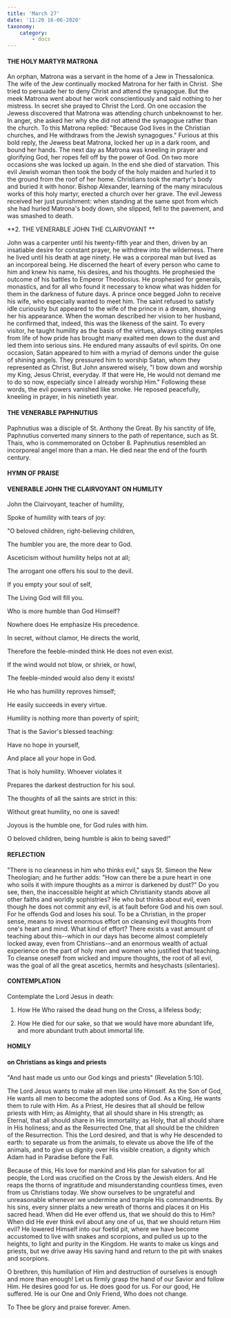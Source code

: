 ```yaml
---
title: 'March 27'
date: '11:20 16-06-2020'
taxonomy:
    category:
        - docs
---
```


#### THE HOLY MARTYR MATRONA

An orphan, Matrona was a servant in the home of a Jew in Thessalonica. The wife of the Jew continually mocked Matrona for her faith in Christ.  She tried to persuade her to deny Christ and attend the synagogue. But the meek Matrona went about her work conscientiously and said nothing to her mistress. In secret she prayed to Christ the Lord. On one occasion the Jewess discovered that Matrona was attending church unbeknownst to her. In anger, she asked her why she did not attend the synagogue rather than the church. To this Matrona replied: "Because God lives in the Christian churches, and He withdraws from the Jewish synagogues." Furious at this bold reply, the Jewess beat Matrona, locked her up in a dark room, and bound her hands. The next day as Matrona was kneeling in prayer and glorifying God, her ropes fell off by the power of God. On two more occasions she was locked up again. In the end she died of starvation. This evil Jewish woman then took the body of the holy maiden and hurled it to the ground from the roof of her home. Christians took the martyr's body and buried it with honor. Bishop Alexander, learning of the many miraculous works of this holy martyr, erected a church over her grave. The evil Jewess received her just punishment: when standing at the same spot from which she had hurled Matrona's body down, she slipped, fell to the pavement, and was smashed to death.

**2. THE VENERABLE JOHN THE CLAIRVOYANT
**

John was a carpenter until his twenty-fifth year and then, driven by an insatiable desire for constant prayer, he withdrew into the wilderness. There he lived until his death at age ninety. He was a corporeal man but lived as an incorporeal being. He discerned the heart of every person who came to him and knew his name, his desires, and his thoughts. He prophesied the outcome of his battles to Emperor Theodosius. He prophesied for generals, monastics, and for all who found it necessary to know what was hidden for them in the darkness of future days. A prince once begged John to receive his wife, who especially wanted to meet him. The saint refused to satisfy idle curiousity but appeared to the wife of the prince in a dream, showing her his appearance. When the woman described her vision to her husband, he confirmed that, indeed, this was the likeness of the saint. To every visitor, he taught humility as the basis of the virtues, always citing examples from life of how pride has brought many exalted men down to the dust and led them into serious sins. He endured many assaults of evil spirits. On one occasion, Satan appeared to him with a myriad of demons under the guise of shining angels. They pressured him to worship Satan, whom they represented as Christ. But John answered wisely, "I bow down and worship my King, Jesus Christ, everyday. If that were He, He would not demand me to do so now, especially since I already worship Him." Following these words, the evil powers vanished like smoke. He reposed peacefully, kneeling in prayer, in his ninetieth year.

#### THE VENERABLE PAPHNUTIUS

Paphnutius was a disciple of St. Anthony the Great. By his sanctity of life, Paphnutius converted many sinners to the path of repentance, such as St. Thais, who is commemorated on October 8. Paphnutius resembled an incorporeal angel more than a man. He died near the end of the fourth century.



#### HYMN OF PRAISE

#### VENERABLE JOHN THE CLAIRVOYANT ON HUMILITY

John the Clairvoyant, teacher of humility,

Spoke of humility with tears of joy:

"O beloved children, right-believing children,

The humbler you are, the more dear to God.

Asceticism without humility helps not at all;

The arrogant one offers his soul to the devil.

If you empty your soul of self,

The Living God will fill you.

Who is more humble than God Himself?

Nowhere does He emphasize His precedence.

In secret, without clamor, He directs the world,

Therefore the feeble-minded think He does not even exist.

If the wind would not blow, or shriek, or howl,

The feeble-minded would also deny it exists!

He who has humility reproves himself;

He easily succeeds in every virtue.

Humility is nothing more than poverty of spirit;

That is the Savior's blessed teaching:

Have no hope in yourself,

And place all your hope in God.

That is holy humility. Whoever violates it

Prepares the darkest destruction for his soul.

The thoughts of all the saints are strict in this:

Without great humility, no one is saved!

Joyous is the humble one, for God rules with him.

O beloved children, being humble is akin to being saved!"


#### REFLECTION

"There is no cleanness in him who thinks evil," says St. Simeon the New Theologian; and he further adds: "How can there be a pure heart in one who soils it with impure thoughts as a mirror is darkened by dust?" Do you see, then, the inaccessible height at which Christianity stands above all other faiths and worldly sophistries? He who but thinks about evil, even though he does not commit any evil, is at fault before God and his own soul. For he offends God and loses his soul. To be a Christian, in the proper sense, means to invest enormous effort on cleansing evil thoughts from one's heart and mind. What kind of effort? There exists a vast amount of teaching about this--which in our days has become almost completely locked away, even from Christians--and an enormous wealth of actual experience on the part of holy men and women who justified that teaching. To cleanse oneself from wicked and impure thoughts, the root of all evil, was the goal of all the great ascetics, hermits and hesychasts (silentaries).

#### CONTEMPLATION

Contemplate the Lord Jesus in death:

1.  How He Who raised the dead hung on the Cross, a lifeless body;

1.  How He died for our sake, so that we would have more abundant life, and more abundant truth about immortal life.



#### HOMILY

#### on Christians as kings and priests

"And hast made us unto our God kings and priests" (Revelation 5:10).

The Lord Jesus wants to make all men like unto Himself. As the Son of God, He wants all men to become the adopted sons of God. As a King, He wants them to rule with Him. As a Priest, He desires that all should be fellow priests with Him; as Almighty, that all should share in His strength; as Eternal, that all should share in His immortality; as Holy, that all should share in His holiness; and as the Resurrected One, that all should be the children of the Resurrection. This the Lord desired, and that is why He descended to earth: to separate us from the animals, to elevate us above the life of the animals, and to give us dignity over His visible creation, a dignity which Adam had in Paradise before the Fall. 

Because of this, His love for mankind and His plan for salvation for all people, the Lord was crucified on the Cross by the Jewish elders. And He reaps the thorns of ingratitude and misunderstanding countless times, even from us Christians today. We show ourselves to be ungrateful and unreasonable whenever we undermine and trample His commandments. By his sins, every sinner plaits a new wreath of thorns and places it on His sacred head. When did He ever offend us, that we should do this to Him? When did He ever think evil about any one of us, that we should return Him evil? He lowered Himself into our foetid pit, where we have become accustomed to live with snakes and scorpions, and pulled us up to the heights, to light and purity in the Kingdom. He wants to make us kings and priests, but we drive away His saving hand and return to the pit with snakes and scorpions.

O brethren, this humiliation of Him and destruction of ourselves is enough and more than enough! Let us firmly grasp the hand of our Savior and follow Him. He desires good for us. He does good for us. For our good, He suffered. He is our One and Only Friend, Who does not change.

To Thee be glory and praise forever. Amen.

 
